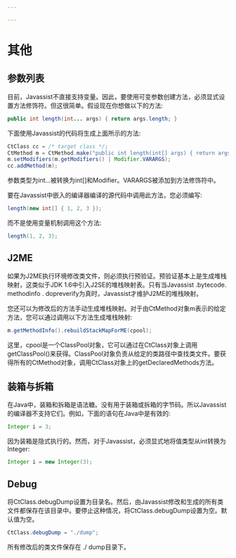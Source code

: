 ```yaml
---

---
```


# 其他

## 参数列表
目前，Javassist不直接支持变量。因此，要使用可变参数创建方法，必须显式设置方法修饰符。但这很简单。假设现在你想做以下的方法:

```java
public int length(int... args) { return args.length; }
```
下面使用Javassist的代码将生成上面所示的方法:
```java
CtClass cc = /* target class */;
CtMethod m = CtMethod.make("public int length(int[] args) { return args.length; }", cc);
m.setModifiers(m.getModifiers() | Modifier.VARARGS);
cc.addMethod(m);
```
参数类型为int…被转换为int[]和Modifier。VARARGS被添加到方法修饰符中。

要在Javassist中嵌入的编译器编译的源代码中调用此方法，您必须编写:
```java
length(new int[] { 1, 2, 3 });
```
而不是使用变量机制调用这个方法:
```java
length(1, 2, 3);
```

## J2ME
如果为J2ME执行环境修改类文件，则必须执行预验证。预验证基本上是生成堆栈映射，这类似于JDK 1.6中引入J2SE的堆栈映射表。只有当Javassist .bytecode. methodinfo . dopreverify为真时，Javassist才维护J2ME的堆栈映射。

您还可以为修改后的方法手动生成堆栈映射。对于由CtMethod对象m表示的给定方法，您可以通过调用以下方法生成堆栈映射:
```java
m.getMethodInfo().rebuildStackMapForME(cpool);
```
这里，cpool是一个ClassPool对象，它可以通过在CtClass对象上调用getClassPool()来获得。ClassPool对象负责从给定的类路径中查找类文件。要获得所有的CtMethod对象，调用CtClass对象上的getDeclaredMethods方法。

## 装箱与拆箱

在Java中，装箱和拆箱是语法糖。没有用于装箱或拆箱的字节码。所以Javassist的编译器不支持它们。例如，下面的语句在Java中是有效的:
```java
Integer i = 3;
```
因为装箱是隐式执行的。然而，对于Javassist，必须显式地将值类型从int转换为Integer:
```java
Integer i = new Integer(3);
```

## Debug

将CtClass.debugDump设置为目录名。然后，由Javassist修改和生成的所有类文件都保存在该目录中。要停止这种情况，将CtClass.debugDump设置为空。默认值为空。
```java
CtClass.debugDump = "./dump";
```
所有修改后的类文件保存在 ./ dump目录下。


